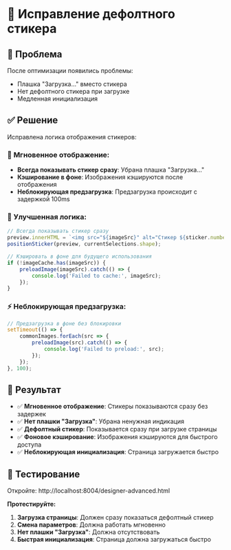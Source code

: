 # 🔧 Исправление дефолтного стикера

## 🎯 Проблема
После оптимизации появились проблемы:
- Плашка "Загрузка..." вместо стикера
- Нет дефолтного стикера при загрузке
- Медленная инициализация

## ✅ Решение
Исправлена логика отображения стикеров:

### 🚀 **Мгновенное отображение:**
- **Всегда показывать стикер сразу**: Убрана плашка "Загрузка..."
- **Кэширование в фоне**: Изображения кэшируются после отображения
- **Неблокирующая предзагрузка**: Предзагрузка происходит с задержкой 100ms

### 📱 **Улучшенная логика:**
```javascript
// Всегда показывать стикер сразу
preview.innerHTML = `<img src="${imageSrc}" alt="Стикер ${sticker.number}" style="width: 100%; height: 100%; object-fit: contain;">`;
positionSticker(preview, currentSelections.shape);

// Кэшировать в фоне для будущего использования
if (!imageCache.has(imageSrc)) {
    preloadImage(imageSrc).catch(() => {
        console.log('Failed to cache:', imageSrc);
    });
}
```

### ⚡ **Неблокирующая предзагрузка:**
```javascript
// Предзагрузка в фоне без блокировки
setTimeout(() => {
    commonImages.forEach(src => {
        preloadImage(src).catch(() => {
            console.log('Failed to preload:', src);
        });
    });
}, 100);
```

## 🎉 Результат
- ✅ **Мгновенное отображение**: Стикеры показываются сразу без задержек
- ✅ **Нет плашки "Загрузка"**: Убрана ненужная индикация
- ✅ **Дефолтный стикер**: Показывается сразу при загрузке страницы
- ✅ **Фоновое кэширование**: Изображения кэшируются для быстрого доступа
- ✅ **Неблокирующая инициализация**: Страница загружается быстро

## 🚀 Тестирование
Откройте: http://localhost:8004/designer-advanced.html

**Протестируйте:**
1. **Загрузка страницы**: Должен сразу показаться дефолтный стикер
2. **Смена параметров**: Должна работать мгновенно
3. **Нет плашки "Загрузка"**: Должна отсутствовать
4. **Быстрая инициализация**: Страница должна загружаться быстро
